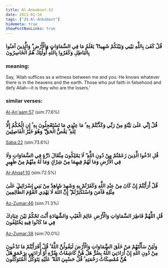 ```yaml
---
title: Al-Ankaboot:52
date: 2011-01-16
tags: ["29.Al-Ankaboot"]
hidemeta: true 
ShowPostNavLinks: true 
---
```

### قُلْ كَفَىٰ بِاللَّهِ بَيْنِي وَبَيْنَكُمْ شَهِيدًا ۖ يَعْلَمُ مَا فِي السَّمَاوَاتِ وَالْأَرْضِ ۗ وَالَّذِينَ آمَنُوا بِالْبَاطِلِ وَكَفَرُوا بِاللَّهِ أُولَٰئِكَ هُمُ الْخَاسِرُونَ
### meaning: 
Say, ‘Allah suffices as a witness between me and you: He knows whatever there is in the heavens and the earth. Those who put faith in falsehood and defy Allah—it is they who are the losers.’
### similar verses: 

[Al-An'aam:57](/6/57) (sim:77.6%)

### قُلْ إِنِّي عَلَىٰ بَيِّنَةٍ مِنْ رَبِّي وَكَذَّبْتُمْ بِهِ ۚ مَا عِنْدِي مَا تَسْتَعْجِلُونَ بِهِ ۚ إِنِ الْحُكْمُ إِلَّا لِلَّهِ ۖ يَقُصُّ الْحَقَّ ۖ وَهُوَ خَيْرُ الْفَاصِلِينَ

[Saba:22](/34/22) (sim:73.6%)

### قُلِ ادْعُوا الَّذِينَ زَعَمْتُمْ مِنْ دُونِ اللَّهِ ۖ لَا يَمْلِكُونَ مِثْقَالَ ذَرَّةٍ فِي السَّمَاوَاتِ وَلَا فِي الْأَرْضِ وَمَا لَهُمْ فِيهِمَا مِنْ شِرْكٍ وَمَا لَهُ مِنْهُمْ مِنْ ظَهِيرٍ

[Al-Ahqaf:10](/46/10) (sim:72.5%)

### قُلْ أَرَأَيْتُمْ إِنْ كَانَ مِنْ عِنْدِ اللَّهِ وَكَفَرْتُمْ بِهِ وَشَهِدَ شَاهِدٌ مِنْ بَنِي إِسْرَائِيلَ عَلَىٰ مِثْلِهِ فَآمَنَ وَاسْتَكْبَرْتُمْ ۖ إِنَّ اللَّهَ لَا يَهْدِي الْقَوْمَ الظَّالِمِينَ

[Az-Zumar:46](/39/46) (sim:71.3%)

### قُلِ اللَّهُمَّ فَاطِرَ السَّمَاوَاتِ وَالْأَرْضِ عَالِمَ الْغَيْبِ وَالشَّهَادَةِ أَنْتَ تَحْكُمُ بَيْنَ عِبَادِكَ فِي مَا كَانُوا فِيهِ يَخْتَلِفُونَ

[Az-Zumar:38](/39/38) (sim:70.0%)

### وَلَئِنْ سَأَلْتَهُمْ مَنْ خَلَقَ السَّمَاوَاتِ وَالْأَرْضَ لَيَقُولُنَّ اللَّهُ ۚ قُلْ أَفَرَأَيْتُمْ مَا تَدْعُونَ مِنْ دُونِ اللَّهِ إِنْ أَرَادَنِيَ اللَّهُ بِضُرٍّ هَلْ هُنَّ كَاشِفَاتُ ضُرِّهِ أَوْ أَرَادَنِي بِرَحْمَةٍ هَلْ هُنَّ مُمْسِكَاتُ رَحْمَتِهِ ۚ قُلْ حَسْبِيَ اللَّهُ ۖ عَلَيْهِ يَتَوَكَّلُ الْمُتَوَكِّلُونَ
